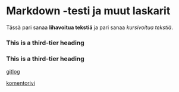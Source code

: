 # Markdown -testi ja muut laskarit

Tässä pari sanaa **lihavoitua tekstiä** ja pari sanaa *kursivoitua tekstiä*.

### This is a third-tier heading

### This is a third-tier heading

[gitlog](https://github.com/joonakauranen/ot-harjoitustyo/blob/master/laskarit/viikko1/gitlog.txt)

[komentorivi](https://github.com/joonakauranen/ot-harjoitustyo/blob/master/laskarit/viikko1/komentorivi.txt)
